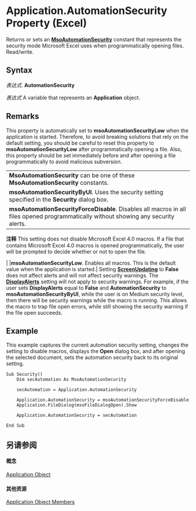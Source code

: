 
# Application.AutomationSecurity Property (Excel)

Returns or sets an  **[MsoAutomationSecurity](http://msdn.microsoft.com/library/6147cad7-3db3-7f9a-397e-62dd64b89b50%28Office.15%29.aspx)** constant that represents the security mode Microsoft Excel uses when programmatically opening files. Read/write.


## Syntax

 _表达式_. **AutomationSecurity**

 _表达式_ A variable that represents an **Application** object.


## Remarks

This property is automatically set to  **msoAutomationSecurityLow** when the application is started. Therefore, to avoid breaking solutions that rely on the default setting, you should be careful to reset this property to **msoAutomationSecurityLow** after programmatically opening a file. Also, this property should be set immediately before and after opening a file programmatically to avoid malicious subversion.


||
|:-----|
|**MsoAutomationSecurity** can be one of these **MsoAutomationSecurity** constants.|
|**msoAutomationSecurityByUI**. Uses the security setting specified in the **Security** dialog box.|
|**msoAutomationSecurityForceDisable**. Disables all macros in all files opened programmatically without showing any security alerts.
 **注释**  This setting does not disable Microsoft Excel 4.0 macros. If a file that contains Microsoft Excel 4.0 macros is opened programmatically, the user will be prompted to decide whether or not to open the file.

|
|**msoAutomationSecurityLow**. Enables all macros. This is the default value when the application is started.|
Setting  **[ScreenUpdating](08fa0272-faeb-f8f2-c0f2-e001620cc838.md)** to **False** does not affect alerts and will not affect security warnings. The **[DisplayAlerts](d9f36a99-e9c9-9a67-abaf-9c8e49b4febc.md)** setting will not apply to security warnings. For example, if the user sets **DisplayAlerts** equal to **False** and **AutomationSecurity** to **msoAutomationSecurityByUI**, while the user is on Medium security level, then there will be security warnings while the macro is running. This allows the macro to trap file open errors, while still showing the security warning if the file open succeeds.


## Example

This example captures the current automation security setting, changes the setting to disable macros, displays the  **Open** dialog box, and after opening the selected document, sets the automation security back to its original setting.


```
Sub Security() 
    Dim secAutomation As MsoAutomationSecurity 
 
    secAutomation = Application.AutomationSecurity 
 
    Application.AutomationSecurity = msoAutomationSecurityForceDisable 
    Application.FileDialog(msoFileDialogOpen).Show 
 
    Application.AutomationSecurity = secAutomation 
 
End Sub
```


## 另请参阅


#### 概念


[Application Object](19b73597-5cf9-4f56-8227-b5211f657f6f.md)
#### 其他资源


[Application Object Members](http://msdn.microsoft.com/library/4cb9ca42-8d07-cc9c-2d80-4eb9a5921e1e%28Office.15%29.aspx)